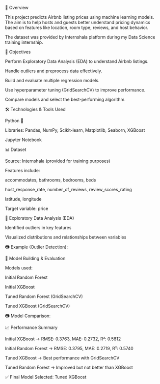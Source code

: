 📌 Overview

This project predicts Airbnb listing prices using machine learning models. The aim is to help hosts and guests better understand pricing dynamics based on features like location, room type, reviews, and host behavior.

The dataset was provided by Internshala platform during my Data Science training internship.

🎯 Objectives

Perform Exploratory Data Analysis (EDA) to understand Airbnb listings.

Handle outliers and preprocess data effectively.

Build and evaluate multiple regression models.

Use hyperparameter tuning (GridSearchCV) to improve performance.

Compare models and select the best-performing algorithm.

🛠️ Technologies & Tools Used

Python 🐍

Libraries: Pandas, NumPy, Scikit-learn, Matplotlib, Seaborn, XGBoost

Jupyter Notebook

📊 Dataset

Source: Internshala (provided for training purposes)

Features include:

accommodates, bathrooms, bedrooms, beds

host_response_rate, number_of_reviews, review_scores_rating

latitude, longitude

Target variable: price

🔎 Exploratory Data Analysis (EDA)

Identified outliers in key features

Visualized distributions and relationships between variables

📷 Example (Outlier Detection):


🤖 Model Building & Evaluation

Models used:

Initial Random Forest

Initial XGBoost

Tuned Random Forest (GridSearchCV)

Tuned XGBoost (GridSearchCV)

📷 Model Comparison:


📈 Performance Summary

Initial XGBoost → RMSE: 0.3763, MAE: 0.2732, R²: 0.5812

Initial Random Forest → RMSE: 0.3795, MAE: 0.2719, R²: 0.5740

Tuned XGBoost → Best performance with GridSearchCV

Tuned Random Forest → Improved but not better than XGBoost

✅ Final Model Selected: Tuned XGBoost
